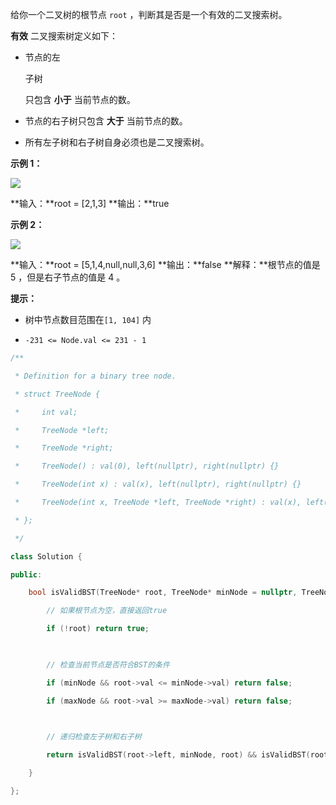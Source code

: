 给你一个二叉树的根节点 `root` ，判断其是否是一个有效的二叉搜索树。

**有效** 二叉搜索树定义如下：

- 节点的左
    
    子树
    
    只包含 **小于** 当前节点的数。
- 节点的右子树只包含 **大于** 当前节点的数。
- 所有左子树和右子树自身必须也是二叉搜索树。

**示例 1：**

![](https://assets.leetcode.com/uploads/2020/12/01/tree1.jpg)

**输入：**root = [2,1,3]
**输出：**true

**示例 2：**

![](https://assets.leetcode.com/uploads/2020/12/01/tree2.jpg)

**输入：**root = [5,1,4,null,null,3,6]
**输出：**false
**解释：**根节点的值是 5 ，但是右子节点的值是 4 。

**提示：**

- 树中节点数目范围在`[1, 104]` 内
    
- `-231 <= Node.val <= 231 - 1`

```c++
/**

 * Definition for a binary tree node.

 * struct TreeNode {

 *     int val;

 *     TreeNode *left;

 *     TreeNode *right;

 *     TreeNode() : val(0), left(nullptr), right(nullptr) {}

 *     TreeNode(int x) : val(x), left(nullptr), right(nullptr) {}

 *     TreeNode(int x, TreeNode *left, TreeNode *right) : val(x), left(left), right(right) {}

 * };

 */

class Solution {

public:

    bool isValidBST(TreeNode* root, TreeNode* minNode = nullptr, TreeNode* maxNode = nullptr) {

        // 如果根节点为空，直接返回true

        if (!root) return true;

  

        // 检查当前节点是否符合BST的条件

        if (minNode && root->val <= minNode->val) return false;

        if (maxNode && root->val >= maxNode->val) return false;

  

        // 递归检查左子树和右子树

        return isValidBST(root->left, minNode, root) && isValidBST(root->right, root, maxNode);

    }

};
```